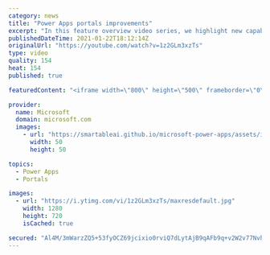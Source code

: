 ```yaml
---
category: news
title: "Power Apps portals improvements"
excerpt: "In this feature overview video series, we highlight new capabilities included in the latest update to Microsoft Power Apps.  Power Apps portals improvements bring new capabilities for makers and developers by providing a new identity management configuration experience with enhanced functionality to"
publishedDateTime: 2021-01-22T18:12:14Z
originalUrl: "https://youtube.com/watch?v=1z2GLm3xzTs"
type: video
quality: 154
heat: 154
published: true

featuredContent: "<iframe width=\"800\" height=\"500\" frameborder=\"0\" src=\"https://www.youtube.com/embed/1z2GLm3xzTs\" allow=\"accelerometer; autoplay; encrypted-media; gyroscope; picture-in-picture\" allowfullscreen></iframe>"

provider:
  name: Microsoft
  domain: microsoft.com
  images:
    - url: "https://smartableai.github.io/microsoft-power-apps/assets/images/organizations/microsoft.com-50x50.jpg"
      width: 50
      height: 50

topics:
  - Power Apps
  - Portals

images:
  - url: "https://i.ytimg.com/vi/1z2GLm3xzTs/maxresdefault.jpg"
    width: 1280
    height: 720
    isCached: true

secured: "Al4M/3mWarzZQ5+53fyOCZ69jcixio0rviQ7dLytAjB9qAFb9q+v2W2v77Nvh4h474ewO6zXV4ws1+mkbk2zk/gYhjauHypK7wxd6EFepV5dftR7qGJa5HT+AyBe0FfmNxim2iCgXGO+3MJZ08UXI56p7szfnSgb6gq8tS/KagIQSe1/3ysfjTgIFDUdUeJbYNDdbCldLuRuKIp3N2Umknhfk2+wWARpPIdVr1Bv84F6UJsU+EyaNp0JhfwM4tLlCzNgqNQhdnTmV9VCC5JtrsetrJLr4FKCoBTFpR3SJpSyKGvWtSSM9Z+XNwXRYkCBz/tgxNpxQV9g0aLZtSyX7Psp5el7xgW5cLYVqbzBgnjEyRUEhz3Pm3h0Lw/ZGOw/YafCslmN7HTpvLvVegndtygGNnFuNqoRCvO0u6MXKGyEu/HCL1DzeZNPY5mGhvn3;0jS3mayctBQ1+VdPsTP5bw=="
---
```


